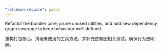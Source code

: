 ```yaml
---
"rolldown-require": patch
---
```


Refactor the bundler core, prune unused utilities, and add new dependency graph coverage to keep behaviour well-defined.

重构打包核心，清理未使用的工具方法，并补充依赖图相关测试，确保行为更明确。

